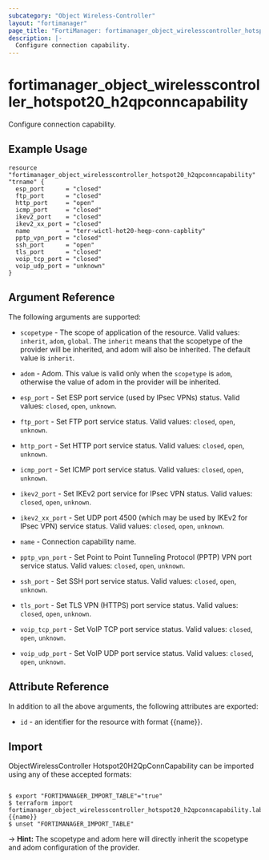 ```yaml
---
subcategory: "Object Wireless-Controller"
layout: "fortimanager"
page_title: "FortiManager: fortimanager_object_wirelesscontroller_hotspot20_h2qpconncapability"
description: |-
  Configure connection capability.
---
```


# fortimanager_object_wirelesscontroller_hotspot20_h2qpconncapability
Configure connection capability.

## Example Usage

```hcl
resource "fortimanager_object_wirelesscontroller_hotspot20_h2qpconncapability" "trname" {
  esp_port      = "closed"
  ftp_port      = "closed"
  http_port     = "open"
  icmp_port     = "closed"
  ikev2_port    = "closed"
  ikev2_xx_port = "closed"
  name          = "terr-wictl-hot20-heqp-conn-capblity"
  pptp_vpn_port = "closed"
  ssh_port      = "open"
  tls_port      = "closed"
  voip_tcp_port = "closed"
  voip_udp_port = "unknown"
}
```

## Argument Reference


The following arguments are supported:

* `scopetype` - The scope of application of the resource. Valid values: `inherit`, `adom`, `global`. The `inherit` means that the scopetype of the provider will be inherited, and adom will also be inherited. The default value is `inherit`.
* `adom` - Adom. This value is valid only when the `scopetype` is `adom`, otherwise the value of adom in the provider will be inherited.

* `esp_port` - Set ESP port service (used by IPsec VPNs) status. Valid values: `closed`, `open`, `unknown`.

* `ftp_port` - Set FTP port service status. Valid values: `closed`, `open`, `unknown`.

* `http_port` - Set HTTP port service status. Valid values: `closed`, `open`, `unknown`.

* `icmp_port` - Set ICMP port service status. Valid values: `closed`, `open`, `unknown`.

* `ikev2_port` - Set IKEv2 port service for IPsec VPN status. Valid values: `closed`, `open`, `unknown`.

* `ikev2_xx_port` - Set UDP port 4500 (which may be used by IKEv2 for IPsec VPN) service status. Valid values: `closed`, `open`, `unknown`.

* `name` - Connection capability name.
* `pptp_vpn_port` - Set Point to Point Tunneling Protocol (PPTP) VPN port service status. Valid values: `closed`, `open`, `unknown`.

* `ssh_port` - Set SSH port service status. Valid values: `closed`, `open`, `unknown`.

* `tls_port` - Set TLS VPN (HTTPS) port service status. Valid values: `closed`, `open`, `unknown`.

* `voip_tcp_port` - Set VoIP TCP port service status. Valid values: `closed`, `open`, `unknown`.

* `voip_udp_port` - Set VoIP UDP port service status. Valid values: `closed`, `open`, `unknown`.



## Attribute Reference

In addition to all the above arguments, the following attributes are exported:
* `id` - an identifier for the resource with format {{name}}.

## Import

ObjectWirelessController Hotspot20H2QpConnCapability can be imported using any of these accepted formats:
```

$ export "FORTIMANAGER_IMPORT_TABLE"="true"
$ terraform import fortimanager_object_wirelesscontroller_hotspot20_h2qpconncapability.labelname {{name}}
$ unset "FORTIMANAGER_IMPORT_TABLE"
```
-> **Hint:** The scopetype and adom here will directly inherit the scopetype and adom configuration of the provider.

